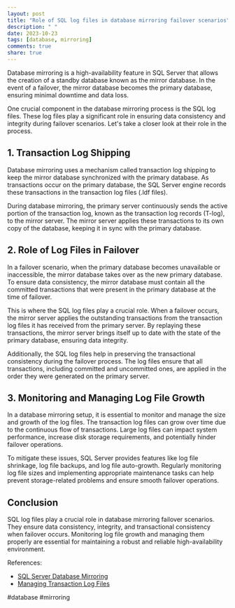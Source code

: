 ```yaml
---
layout: post
title: "Role of SQL log files in database mirroring failover scenarios"
description: " "
date: 2023-10-23
tags: [database, mirroring]
comments: true
share: true
---
```


Database mirroring is a high-availability feature in SQL Server that allows the creation of a standby database known as the mirror database. In the event of a failover, the mirror database becomes the primary database, ensuring minimal downtime and data loss. 

One crucial component in the database mirroring process is the SQL log files. These log files play a significant role in ensuring data consistency and integrity during failover scenarios. Let's take a closer look at their role in the process.

## 1. Transaction Log Shipping

Database mirroring uses a mechanism called transaction log shipping to keep the mirror database synchronized with the primary database. As transactions occur on the primary database, the SQL Server engine records these transactions in the transaction log files (.ldf files).

During database mirroring, the primary server continuously sends the active portion of the transaction log, known as the transaction log records (T-log), to the mirror server. The mirror server applies these transactions to its own copy of the database, keeping it in sync with the primary database.

## 2. Role of Log Files in Failover

In a failover scenario, when the primary database becomes unavailable or inaccessible, the mirror database takes over as the new primary database. To ensure data consistency, the mirror database must contain all the committed transactions that were present in the primary database at the time of failover.

This is where the SQL log files play a crucial role. When a failover occurs, the mirror server applies the outstanding transactions from the transaction log files it has received from the primary server. By replaying these transactions, the mirror server brings itself up to date with the state of the primary database, ensuring data integrity.

Additionally, the SQL log files help in preserving the transactional consistency during the failover process. The log files ensure that all transactions, including committed and uncommitted ones, are applied in the order they were generated on the primary server.

## 3. Monitoring and Managing Log File Growth

In a database mirroring setup, it is essential to monitor and manage the size and growth of the log files. The transaction log files can grow over time due to the continuous flow of transactions. Large log files can impact system performance, increase disk storage requirements, and potentially hinder failover operations.

To mitigate these issues, SQL Server provides features like log file shrinkage, log file backups, and log file auto-growth. Regularly monitoring log file sizes and implementing appropriate maintenance tasks can help prevent storage-related problems and ensure smooth failover operations.

## Conclusion

SQL log files play a crucial role in database mirroring failover scenarios. They ensure data consistency, integrity, and transactional consistency when failover occurs. Monitoring log file growth and managing them properly are essential for maintaining a robust and reliable high-availability environment.

References: 
- [SQL Server Database Mirroring](https://docs.microsoft.com/en-us/sql/database-engine/database-mirroring/database-mirroring-sql-server?view=sql-server-ver15)
- [Managing Transaction Log Files](https://docs.microsoft.com/en-us/sql/relational-databases/logs/manage-the-transaction-log-file?view=sql-server-ver15)

#database #mirroring